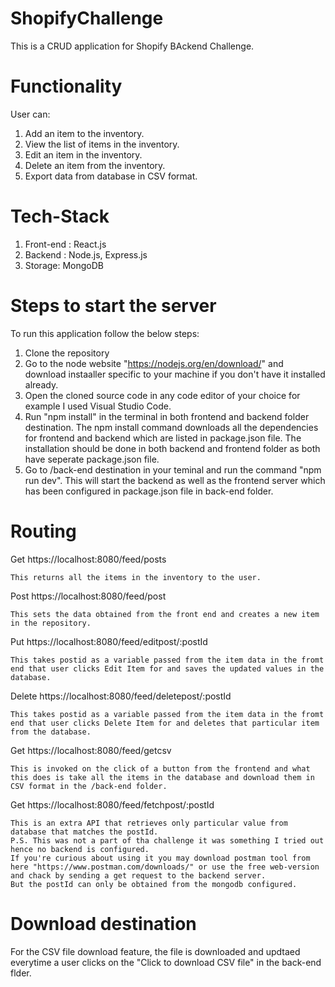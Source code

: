 # ShopifyChallenge
This is a CRUD application for Shopify BAckend Challenge. 

# Functionality
User can:
1. Add an item to the inventory.
2. View the list of items in the inventory.
3. Edit an item in the inventory.
4. Delete an item from the inventory.
5. Export data from database in CSV format.

# Tech-Stack
1. Front-end :  React.js
2. Backend : Node.js, Express.js
3. Storage: MongoDB

# Steps to start the server
To run this application follow the below steps:
1. Clone the repository
2. Go to the node website "https://nodejs.org/en/download/" and download instaaller specific to your machine if you don't have it installed already.
3. Open the cloned source code in any code editor of your choice for example I used Visual Studio Code.
4. Run "npm install" in the terminal in both frontend and backend folder destination. The npm install command downloads all the dependencies for frontend and backend which are listed in package.json file.
   The installation should be done in both backend and frontend folder as both have seperate package.json file.
5. Go to /back-end destination in your teminal and run the command "npm run dev". This will start the backend as well as the frontend server which has been configured in package.json file in back-end folder.

# Routing
Get https://localhost:8080/feed/posts
```
This returns all the items in the inventory to the user.
```
Post https://localhost:8080/feed/post
```
This sets the data obtained from the front end and creates a new item in the repository.
```
Put https://localhost:8080/feed/editpost/:postId
```
This takes postid as a variable passed from the item data in the fromt end that user clicks Edit Item for and saves the updated values in the database.
```
Delete https://localhost:8080/feed/deletepost/:postId
```
This takes postid as a variable passed from the item data in the fromt end that user clicks Delete Item for and deletes that particular item from the database.
```
Get https://localhost:8080/feed/getcsv
```
This is invoked on the click of a button from the frontend and what this does is take all the items in the database and download them in  CSV format in the /back-end folder.
```
Get https://localhost:8080/feed/fetchpost/:postId
```
This is an extra API that retrieves only particular value from database that matches the postId.
P.S. This was not a part of tha challenge it was something I tried out hence no backend is configured. 
If you're curious about using it you may download postman tool from here "https://www.postman.com/downloads/" or use the free web-version and chack by sending a get request to the backend server.
But the postId can only be obtained from the mongodb configured.
```


# Download destination
For the CSV file download feature, the file is downloaded and updtaed everytime a user clicks on the "Click to download CSV file" in the back-end flder.
